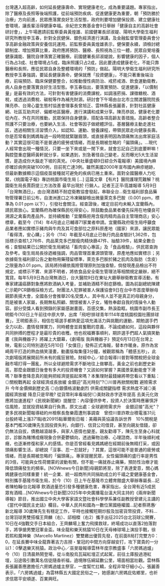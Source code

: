 台灣邁入超高齡，如何延長健康壽命、實現健康老化，成為重要議題。專家指出，除了醫療及長照等後端照護，從前端預防疾病、促進健康更為重要，朝「預防勝於治療」方向前進，民眾應落實良好生活型態，政府則要增加健保投資、建立健康社會環境，讓長輩活得健康幸福。余紀忠文教基金會9日舉辦「健康自主的高齡社會研討會」，上午場邀請前監察委員黃煌雄、前國健署長邱淑媞、陽明大學衛生福利研究所教授李玉春，針對全民健保、銀色經濟進行演講，及金融監督管理委員會分享高齡金融政策與安養信託運用。前監察委員黃煌雄表示，健保要永續，須檢討總額制度、增加預算比重，政府應將預防、醫療、長照視為三位一體，民眾自覺培養健康識能、醫院自律落實正確醫療。前國健署長邱淑媞說，影響健康的因子，個人行為占3成、社會環境占5成，臨床照護只占2成，因此要達成健康老化，不能只靠醫療和長照，應從民眾自身及整體環境的「預防」做起。陽明大學衛生福利研究所教授李玉春強調，要延長健康壽命，健保就應「投資健康」，不能只著重後端治療，前端預防、臨床保健要整合，如推動慢性病防治、戒菸戒酒、飲食運動衛教，病人自身也要落實良好生活型態。李玉春指出，要落實預防、促進健康，「以價制量」是最有效的方法，可針對有害健康的消費課稅，如調漲菸捐、課徵糖稅、酒稅，或透過消費稅、碳稅等作為補充財源。研討會下午場由台北市立關渡醫院院長陳亮恭、台灣心靈生態村協進會理事長曾旭正、雲林縣長張麗善，針對社區健康網、社區互助共好、偏鄉地區醫療，進行演講和成果分享。陳亮恭說，健康老化要從內在、外在共同推動，民眾保持自身健康，搭配各項高齡友善措施。高齡者整合照護不只要治療，也要納入生活、社會等因子做總體評估，基層醫療主動走進社區，透過相關生活習慣介入，如認知、運動、營養課程，帶領民眾走向健康長壽。你是否常看到媽媽每過一段時間就緊皺眉頭，或直接表明因為頭痛無法出席家庭活動？其實這很可能不是普通的疲勞或情緒，而是長期被忽略的「偏頭痛」。...現代人經常會出現一種情況，只要一坐下來或是一閒下來，就會忘記自己到底要幹嘛！胸腔暨重症醫師黃軒就分享，如果遇到，別急著怪自己變老，反而曝光5大生活習慣，是造成你大腦走下坡的真兇。（中央社華盛頓9日綜合外電報導）美國境內麻疹確診病例突破1000例，目前死亡達3例。雖然美國2000年宣布國內麻疹絕跡，但最新數據顯示這個疫苗接種就可避免的疾病已捲土重來。面對全國醫療人力吃緊，《桃園電子報》專訪桃園市衛生局 […] 這篇文章 【有片】醫院護理荒難解？桃園衛生局長賈蔚提三方法改善 最早出現於 行銷人。記者王正平∕高雄報導 5月9日「台灣無酒日」，由台灣酒精不耐症衛教協會發起，串聯全台…衛生福利部食品藥物管理署日前公布，自澳洲進口之冷凍豬腳檢出微量萊克多巴胺（0.001 ppm，標準為 0.01 ppm 以下），引發社會關注。經查證後，確定目前均未輸入宜蘭縣內，請民眾放心。宜蘭縣府為確保縣民吃得安心，除鼓勵食品業者優先採用在地優良可溯源之禽畜肉產品外，並持續推動「宜蘭縣拒用含瘦肉精肉品自主管理商店」安心標章，截至今（114）年4月底止已輔導71家業者申請。宜蘭縣政府衛生局呼籲食品業者應如實標示豬肉與牛肉及其可食部位之原料原產地（國家）來源，讓民眾能「看得清，安心購」；另今（114）年截至4月底止已執行肉品查驗計1,362件，包括標示查核1,276件、肉品萊克多巴胺瘦肉精快篩47件、抽驗39件，結果全數合格；查驗結果已公開於衛生局網站「畜肉安心專區」及「食品檢驗」，供民眾查詢及參考。衛生局局長徐迺維強調，肉品管理首重源頭管理，原產地應如實標示；另依據衛生福利部公告之動物用藥殘留標準，萊克多巴胺於豬之肌肉及脂肪（含皮）之限量為0.01 ppm。該局將持續依風險管理原則加強查驗，倘發現產品檢出不符規定，或標示不實、來源不明者，將依食品安全衛生管理法等相關規定嚴辦，絕不寬貸。每年5月9日為台灣無酒日，台大醫院9日在東址大廳舉辦衛教宣導活動，有專家建議癌篩對象應將飲酒納入考量，並補助酒精不耐症篩檢。圖為前副總統陳建仁示範PCR篩檢採檢方式。財團法人犯罪被害人保護協會9日在台中市首度舉辦母親節表揚大會，全國各分會推舉20名受獎人，其中有人並不是真正的母親身分，而是被害人家屬，長期無私照顧、關懷被害人子女，犧牲奉獻自我的情操令人動容。部分受獎人看到預錄的家屬感謝畫面，百感交集，熱淚盈眶。桃園市副市長王明鉅今(10)日上午前往中原大學，出席「飛吧!排球青年!114年度桃園校園社團排球賽」，王明鉅表示，相信在場選手都熱愛這項充滿活力與挑戰的運動，期勉選手們全力以赴、盡情發揮實力，同時體會並肩奮戰的意義，不論成績如何，這段與夥伴共同拚搏的歷程才是最珍貴的收穫。他也祝福賽事順利，期許選手們超人氣搞笑動畫《我與機器子》將躍上大銀幕，《劇場版 我與機器子》預定6月13日在台灣上映，電影公司特別選在5月10日「女僕日」發佈正式海報，替本作暖身。原作為宮崎周平打造的熱血搞笑漫畫，動畫版每集僅3分鐘，被觀眾稱為「體感五秒」，此次劇場版將展開前所未有的瘋狂冒險。財經中心／綜合報導川普對等關稅把全球金融市場打得一團亂，所以全球避險需求不斷地往上做攀高，黃金之前也創歷史新高，那麼金跟銀日後會有多大的投資機會？又該如何掌握？美國景氣動能會下滑嗎？聯準會降息真的能夠把經濟提振起來嗎？本集理財最錢線將帶您看以下重點：◎關稅戰再起 全球經濟成長放緩 金銀迎"高光時刻"?◎川普再掀關稅戰 避險需求升 今年金價頻創歷史高&nbsp;◎白銀價格波動劇烈 供需成關鍵指標 需求熱度不減◎美國經濟放緩 降息只是早晚? 從貨幣利率看端倪!◎美財政赤字逐年提高 去美元化效應將加速進程?《民視新聞網》提醒您：內容僅供參考，投資人於決策時應審慎評估風險，並就投資結果自行負責。原文出處：全球避險需求升　金銀迎接"高光"？ 更多民視新聞報導紐約州檢察長詹樂霞遭刑事調查　曾控川普詐欺台積電漲31元　台股終場上漲371點收20915點華爾街日報：美藉與英協議告訴世界　10%關稅是基本門檻30歲陳先生因投資失利，向銀行、信貸公司借貸，甚至向親友借錢，卻仍無法自拔，債務越滾越多，與家人感情也變差。親友勸導下，陳先生至身心科就診，診斷為賭博成癮現象合併憂鬱傾向，透過藥物治療、心理諮商，半年後順利戒癮，也逐漸修復和家人的感情。你是否曾經看見媽媽總在經期前後無精打采，或因頭痛影響生活，卻總說「沒事、忍一忍就好」？其實，這很可能不是普通的疲勞或情緒，而是長期被忽略的「偏頭痛」。專家提醒民眾，女性偏頭痛的盛行率是男性的3倍，可能與女性荷爾蒙的波動有關，但不能一痛就吞止痛藥，預防性治療才能降低頭痛發生的頻率。[NOWnews今日新聞]母親節將至，除了表達愛意，關心媽媽健康也同樣重要！統一企業、統一超商所共同捐助成立的千禧之愛健康基金會，特別攜手基隆市衛生局，於今（10）日上午在基隆市立體育館盛大舉辦專屬長...記者陳柏翰∕台北報導 飲酒過量恐引發多種健康危害，專家指出，全台灣有近5成民眾有酒精…[NOWnews今日新聞]2025年中央廣播電台溫大同主持的《兩岸新聞導報》節目，推出國立中央大學客家語文暨社會科學學系兼任副教授曾建元主講的《當代中國民主史話》欄目。中華人民共和國為一數位黨國極權國...記者蔡琇惠∕新北報導 30歲陳先生有穩定工作，平時也接觸短期炒股及加密貨幣投資，不料…台灣羽球男雙搭檔王齊麟（右）、邱相榤（右2）攜手出征2025台北羽球公開賽，10日在4強戰交手日本組合，王齊麟場上奮力飛撲救球，終場成功以直落2拍落對手，將爭搶男雙冠軍金盃。味全龍和樂天桃猿10日在天母棒球場上演投手戰，徐若熙和魔神樂（Marcello Martinez）雙雙繳出優質先發，在前面8局打完雙方0：0，在延長賽中味全龍靠著吉力吉撈・鞏冠的中間方向穿越安打，攻下寶貴的一分以1：0擊退樂天桃猿。政治中心／巫旻璇報導雲林年度宗教盛事「六房媽過爐」今（10）日清晨熱鬧登場，從斗南股烏瓦磘紅壇正式起駕，前往土庫股過港紅壇，沿途吸引數萬名信徒隨香祈福，遶境隊伍綿延數公里，場面相當壯觀。雲林縣長張麗善應邀擔任六房媽過爐主祭官，一度幫忙扛轎，全程非常仔細小心，張麗善表示，「六房媽過爐」為雲林縣五大國定民俗之一，她感謝六房媽庇佑鄉里，也祈求信眾平安順遂、百業興旺。